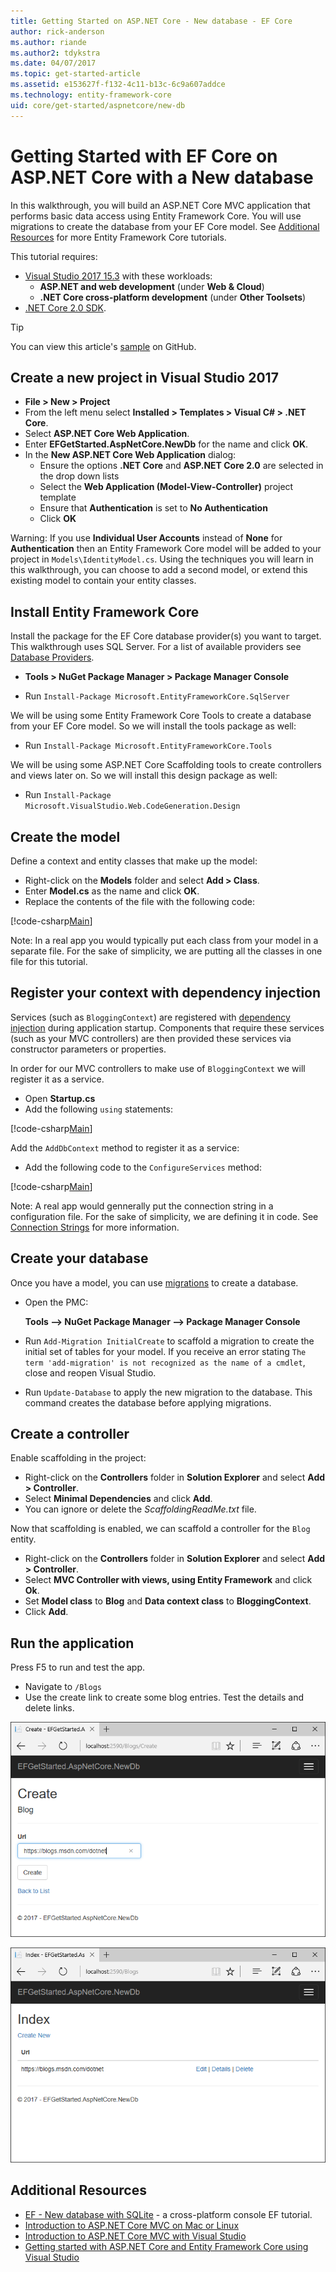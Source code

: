 ```yaml
---
title: Getting Started on ASP.NET Core - New database - EF Core
author: rick-anderson
ms.author: riande
ms.author2: tdykstra
ms.date: 04/07/2017
ms.topic: get-started-article
ms.assetid: e153627f-f132-4c11-b13c-6c9a607addce
ms.technology: entity-framework-core
uid: core/get-started/aspnetcore/new-db
---
```


# Getting Started with EF Core on ASP.NET Core with a New database

In this walkthrough, you will build an ASP.NET Core MVC application that performs basic data access using Entity Framework Core. You will use migrations to create the database from your EF Core model. See [Additional Resources](#additional-resources) for more Entity Framework Core tutorials.

This tutorial requires:
* [Visual Studio 2017 15.3](https://www.visualstudio.com/downloads/) with these workloads:
  * **ASP.NET and web development** (under **Web & Cloud**)
  * **.NET Core cross-platform development** (under **Other Toolsets**)
* [.NET Core 2.0 SDK](https://www.microsoft.com/net/download/core).

> [!TIP]  
> You can view this article's [sample](https://github.com/aspnet/EntityFramework.Docs/tree/master/samples/core/GetStarted/AspNetCore/EFGetStarted.AspNetCore.NewDb) on GitHub.

## Create a new project in Visual Studio 2017

* **File > New > Project**
* From the left menu select **Installed > Templates > Visual C# > .NET Core**.
* Select **ASP.NET Core Web Application**.
* Enter **EFGetStarted.AspNetCore.NewDb** for the name and click **OK**.
* In the **New ASP.NET Core Web Application** dialog:
  * Ensure the options **.NET Core** and **ASP.NET Core 2.0** are selected in the drop down lists
  * Select the **Web Application (Model-View-Controller)** project template
  * Ensure that **Authentication** is set to **No Authentication**
  * Click **OK**

Warning: If you use **Individual User Accounts** instead of **None** for **Authentication** then an Entity Framework Core model will be added to your project in `Models\IdentityModel.cs`. Using the techniques you will learn in this walkthrough, you can choose to add a second model, or extend this existing model to contain your entity classes.

## Install Entity Framework Core

Install the package for the EF Core database provider(s) you want to target. This walkthrough uses SQL Server. For a list of available providers see [Database Providers](../../providers/index.md).

* **Tools > NuGet Package Manager > Package Manager Console**

* Run `Install-Package Microsoft.EntityFrameworkCore.SqlServer`

We will be using some Entity Framework Core Tools to create a database from your EF Core model. So we will install the tools package as well:

* Run `Install-Package Microsoft.EntityFrameworkCore.Tools`

We will be using some ASP.NET Core Scaffolding tools to create controllers and views later on. So we will install this design package as well:

* Run `Install-Package Microsoft.VisualStudio.Web.CodeGeneration.Design`

## Create the model

Define a context and entity classes that make up the model:

* Right-click on the **Models** folder and select **Add > Class**.
* Enter **Model.cs** as the name and click **OK**.
* Replace the contents of the file with the following code:

 [!code-csharp[Main](../../../../samples/core/GetStarted/AspNetCore/EFGetStarted.AspNetCore.NewDb/Models/Model.cs)]

Note: In a real app you would typically put each class from your model in a separate file. For the sake of simplicity, we are putting all the classes in one file for this tutorial.

## Register your context with dependency injection

Services (such as `BloggingContext`) are registered with [dependency injection](http://docs.asp.net/en/latest/fundamentals/dependency-injection.html) during application startup. Components that require these services (such as your MVC controllers) are then provided these services via constructor parameters or properties.

In order for our MVC controllers to make use of `BloggingContext` we will register it as a service.

* Open **Startup.cs**
* Add the following `using` statements:

 [!code-csharp[Main](../../../../samples/core/GetStarted/AspNetCore/EFGetStarted.AspNetCore.NewDb/Startup.cs#AddedUsings)]

Add the `AddDbContext` method to register it as a service:

* Add the following code to the `ConfigureServices` method:

 [!code-csharp[Main](../../../../samples/core/GetStarted/AspNetCore/EFGetStarted.AspNetCore.NewDb/Startup.cs?name=ConfigureServices&highlight=7-8)]

Note: A real app would gennerally put the connection string in a configuration file. For the sake of simplicity, we are defining it in code. See [Connection Strings](../../miscellaneous/connection-strings.md) for more information.

## Create your database

Once you have a model, you can use [migrations](https://docs.microsoft.com/aspnet/core/data/ef-mvc/migrations#introduction-to-migrations) to create a database.

* Open the PMC:

  **Tools –> NuGet Package Manager –> Package Manager Console**
* Run `Add-Migration InitialCreate` to scaffold a migration to create the initial set of tables for your model. If you receive an error stating `The term 'add-migration' is not recognized as the name of a cmdlet`, close and reopen Visual Studio.
* Run `Update-Database` to apply the new migration to the database. This command creates the database before applying migrations.

## Create a controller

Enable scaffolding in the project:

* Right-click on the **Controllers** folder in **Solution Explorer** and select **Add > Controller**.
* Select **Minimal Dependencies** and click **Add**.
* You can ignore or delete the *ScaffoldingReadMe.txt* file.

Now that scaffolding is enabled, we can scaffold a controller for the `Blog` entity.

* Right-click on the **Controllers** folder in **Solution Explorer** and select **Add > Controller**.
* Select **MVC Controller with views, using Entity Framework** and click **Ok**.
* Set **Model class** to **Blog** and **Data context class** to **BloggingContext**.
* Click **Add**.


## Run the application

Press F5 to run and test the app.

* Navigate to `/Blogs`
* Use the create link to create some blog entries. Test the details and delete links.

![image](_static/create.png)

![image](_static/index-new-db.png)

## Additional Resources

* [EF - New database with SQLite](xref:core/get-started/netcore/new-db-sqlite) -  a cross-platform console EF tutorial.
* [Introduction to ASP.NET Core MVC on Mac or Linux](https://docs.microsoft.com/aspnet/core/tutorials/first-mvc-app-xplat/index)
* [Introduction to ASP.NET Core MVC with Visual Studio](https://docs.microsoft.com/aspnet/core/tutorials/first-mvc-app/index)
* [Getting started with ASP.NET Core and Entity Framework Core using Visual Studio](https://docs.microsoft.com/aspnet/core/data/ef-mvc/index)
